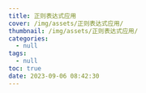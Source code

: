 ```yaml
---
title: 正则表达式应用
cover: /img/assets/正则表达式应用/
thumbnail: /img/assets/正则表达式应用/
categories:
  - null
tags:
  - null
toc: true
date: 2023-09-06 08:42:30
---
```


<!-- more -->